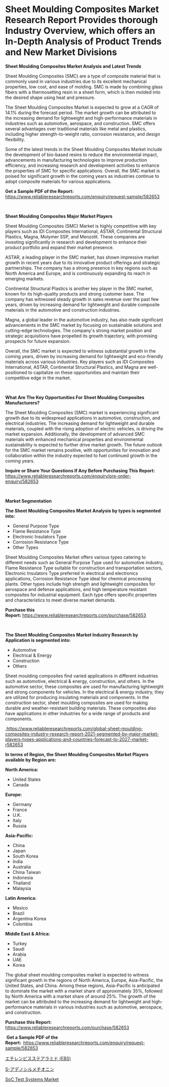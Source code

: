 <p><h1>Sheet Moulding Composites Market Research Report Provides thorough Industry Overview, which offers an In-Depth Analysis of Product Trends and New Market Divisions</h1></p><p><strong>Sheet Moulding Composites Market Analysis and Latest Trends</strong></p>
<p><p>Sheet Moulding Composites (SMC) are a type of composite material that is commonly used in various industries due to its excellent mechanical properties, low cost, and ease of molding. SMC is made by combining glass fibers with a thermosetting resin in a sheet form, which is then molded into the desired shape using heat and pressure.</p><p>The Sheet Moulding Composites Market is expected to grow at a CAGR of 14.1% during the forecast period. The market growth can be attributed to the increasing demand for lightweight and high-performance materials in industries such as automotive, aerospace, and construction. SMC offers several advantages over traditional materials like metal and plastics, including higher strength-to-weight ratio, corrosion resistance, and design flexibility.</p><p>Some of the latest trends in the Sheet Moulding Composites Market include the development of bio-based resins to reduce the environmental impact, advancements in manufacturing technologies to improve production efficiency, and increasing research and development activities to enhance the properties of SMC for specific applications. Overall, the SMC market is poised for significant growth in the coming years as industries continue to adopt composite materials for various applications.</p></p>
<p><strong>Get a Sample PDF of the Report:&nbsp;</strong> <a href="https://www.reliableresearchreports.com/enquiry/request-sample/582653">https://www.reliableresearchreports.com/enquiry/request-sample/582653</a></p>
<p>&nbsp;</p>
<p><strong>Sheet Moulding Composites Major Market Players</strong></p>
<p><p>Sheet Moulding Composites (SMC) Market is highly competitive with key players such as IDI Composites International, ASTAR, Continental Structural Plastics, Magna, Molymer SSP, and Menzolit. These companies are investing significantly in research and development to enhance their product portfolio and expand their market presence.</p><p>ASTAR, a leading player in the SMC market, has shown impressive market growth in recent years due to its innovative product offerings and strategic partnerships. The company has a strong presence in key regions such as North America and Europe, and is continuously expanding its reach in emerging markets.</p><p>Continental Structural Plastics is another key player in the SMC market, known for its high-quality products and strong customer base. The company has witnessed steady growth in sales revenue over the past few years, driven by increasing demand for lightweight and durable composite materials in the automotive and construction industries.</p><p>Magna, a global leader in the automotive industry, has also made significant advancements in the SMC market by focusing on sustainable solutions and cutting-edge technologies. The company's strong market position and strategic acquisitions have propelled its growth trajectory, with promising prospects for future expansion.</p><p>Overall, the SMC market is expected to witness substantial growth in the coming years, driven by increasing demand for lightweight and eco-friendly materials across various industries. Key players such as IDI Composites International, ASTAR, Continental Structural Plastics, and Magna are well-positioned to capitalize on these opportunities and maintain their competitive edge in the market.</p></p>
<p>&nbsp;</p>
<p><strong>What Are The Key Opportunities For Sheet Moulding Composites Manufacturers?</strong></p>
<p><p>The Sheet Moulding Composites (SMC) market is experiencing significant growth due to its widespread applications in automotive, construction, and electrical industries. The increasing demand for lightweight and durable materials, coupled with the rising adoption of electric vehicles, is driving the market expansion. Additionally, the development of advanced SMC materials with enhanced mechanical properties and environmental sustainability is expected to further drive market growth. The future outlook for the SMC market remains positive, with opportunities for innovation and collaboration within the industry expected to fuel continued growth in the coming years.</p></p>
<p><strong>Inquire or Share Your Questions If Any Before Purchasing This Report:</strong> <a href="https://www.reliableresearchreports.com/enquiry/pre-order-enquiry/582653">https://www.reliableresearchreports.com/enquiry/pre-order-enquiry/582653</a></p>
<p>&nbsp;</p>
<p><strong>Market Segmentation</strong></p>
<p><strong>The Sheet Moulding Composites Market Analysis by types is segmented into:</strong></p>
<p><ul><li>General Purpose Type</li><li>Flame Resistance Type</li><li>Electronic Insulators Type</li><li>Corrosion Resistance Type</li><li>Other Types</li></ul></p>
<p><p>Sheet Moulding Composites Market offers various types catering to different needs such as General Purpose Type used for automotive industry, Flame Resistance Type suitable for construction and transportation sectors, Electronic Insulators Type preferred in electrical and electronics applications, Corrosion Resistance Type ideal for chemical processing plants. Other types include high strength and lightweight composites for aerospace and defense applications, and high temperature resistant composites for industrial equipment. Each type offers specific properties and characteristics to meet diverse market demands.</p></p>
<p><strong>Purchase this Report:&nbsp;</strong><a href="https://www.reliableresearchreports.com/purchase/582653">https://www.reliableresearchreports.com/purchase/582653</a></p>
<p>&nbsp;</p>
<p><strong>The Sheet Moulding Composites Market Industry Research by Application is segmented into:</strong></p>
<p><ul><li>Automotive</li><li>Electrical & Energy</li><li>Construction</li><li>Others</li></ul></p>
<p><p>Sheet moulding composites find varied applications in different industries such as automotive, electrical & energy, construction, and others. In the automotive sector, these composites are used for manufacturing lightweight and strong components for vehicles. In the electrical & energy industry, they are utilized for producing insulating materials and components. In the construction sector, sheet moulding composites are used for making durable and weather-resistant building materials. These composites also have applications in other industries for a wide range of products and components.</p></p>
<p><a href="https://www.reliableresearchreports.com/global-sheet-moulding-composites-industry-research-report-2021-segmented-by-major-market-players-types-applications-and-countries-forecast-to-2027-market-r582653">&nbsp;https://www.reliableresearchreports.com/global-sheet-moulding-composites-industry-research-report-2021-segmented-by-major-market-players-types-applications-and-countries-forecast-to-2027-market-r582653</a></p>
<p><strong>In terms of Region, the Sheet Moulding Composites Market Players available by Region are:</strong></p>
<p>
    <p> <strong> North America: </strong>
        <ul>
            <li>United States</li>
            <li>Canada</li>
        </ul>
        </p> 
    <p> <strong> Europe: </strong>
        <ul>
            <li>Germany</li>
            <li>France</li>
            <li>U.K.</li>
            <li>Italy</li>
            <li>Russia</li>
        </ul>
        </p> 
    <p> <strong> Asia-Pacific: </strong>
        <ul>
            <li>China</li>
            <li>Japan</li>
            <li>South Korea</li>
            <li>India</li>
            <li>Australia</li>
            <li>China Taiwan</li>
            <li>Indonesia</li>
            <li>Thailand</li>
            <li>Malaysia</li>
        </ul>
        </p> 
    <p> <strong> Latin America: </strong>
        <ul>
            <li>Mexico</li>
            <li>Brazil</li>
            <li>Argentina Korea</li>
            <li>Colombia</li>
        </ul>
        </p> 
    <p> <strong> Middle East & Africa: </strong>
        <ul>
            <li>Turkey</li>
            <li>Saudi</li>
            <li>Arabia</li>
            <li>UAE</li>
            <li>Korea</li>
        </ul>
    </p>
    </p>
<p><p>The global sheet moulding composites market is expected to witness significant growth in the regions of North America, Europe, Asia-Pacific, the United States, and China. Among these regions, Asia-Pacific is anticipated to dominate the market with a market share of approximately 35%, followed by North America with a market share of around 25%. The growth of the market can be attributed to the increasing demand for lightweight and high-performance materials in various industries such as automotive, aerospace, and construction.</p></p>
<p><strong>Purchase this Report: </strong><a href="https://www.reliableresearchreports.com/purchase/582653">https://www.reliableresearchreports.com/purchase/582653</a></p>
<p>&nbsp;<strong>Get a Sample PDF of the Report:&nbsp;&nbsp;</strong><a href="https://www.reliableresearchreports.com/enquiry/request-sample/582653">https://www.reliableresearchreports.com/enquiry/request-sample/582653</a></p>
<p><strong></strong></p>
<p><p><a href="https://github.com/hilmi-2a/Market-Research-Report-List-1/blob/main/405857395345.md">エチレンビスステアラミド (EBS)</a></p><p><a href="https://github.com/jkjreqjscoxx7/Market-Research-Report-List-2/blob/main/239948195344.md">S-アデノシルメチオニン</a></p><p><a href="https://view.publitas.com/reportprime-1/soc-test-systems-market-share-evolution-and-market-growth-trends-2024-2031/">SoC Test Systems Market</a></p></p>